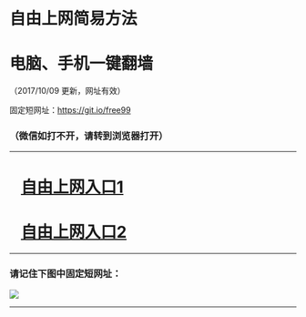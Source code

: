 ﻿# 自由上网简易方法

# 电脑、手机一键翻墙

（2017/10/09 更新，网址有效）

固定短网址：https://git.io/free99

### （微信如打不开，请转到浏览器打开）


***





# &nbsp;&nbsp; <a href="http://ft2516123796.fwq-tz-1001.info/fwqtz01.html?t=10090016015 " target="_blank">自由上网入口1</a>
# &nbsp;&nbsp; <a href="http://ft1810910998.fwq-tz-1002.info/fwqtz02.html?t=10090017479 " target="_blank">自由上网入口2</a>
***

### 请记住下图中固定短网址：

<img src="https://s3-us-west-2.amazonaws.com/fwq-1001/yjfq-20170905okok.png" /> 


***

